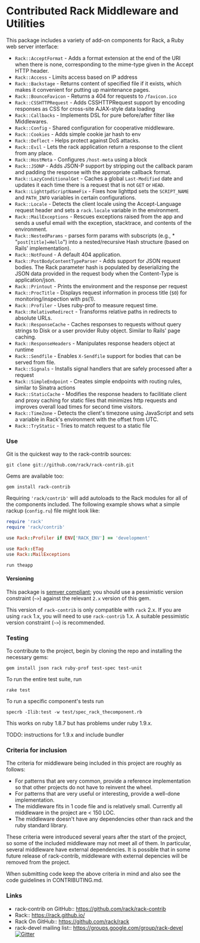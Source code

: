 # Contributed Rack Middleware and Utilities

This package includes a variety of add-on components for Rack, a Ruby web server
interface:

* `Rack::AcceptFormat` - Adds a format extension at the end of the URI when there is none, corresponding to the mime-type given in the Accept HTTP header.
* `Rack::Access` - Limits access based on IP address
* `Rack::Backstage` - Returns content of specified file if it exists, which makes it convenient for putting up maintenance pages.
* `Rack::BounceFavicon` - Returns a 404 for requests to `/favicon.ico`
* `Rack::CSSHTTPRequest` - Adds CSSHTTPRequest support by encoding responses as CSS for cross-site AJAX-style data loading
* `Rack::Callbacks` - Implements DSL for pure before/after filter like Middlewares.
* `Rack::Config` - Shared configuration for cooperative middleware.
* `Rack::Cookies` - Adds simple cookie jar hash to env
* `Rack::Deflect` - Helps protect against DoS attacks.
* `Rack::Evil` - Lets the rack application return a response to the client from any place.
* `Rack::HostMeta` - Configures `/host-meta` using a block
* `Rack::JSONP` - Adds JSON-P support by stripping out the callback param and padding the response with the appropriate callback format.
* `Rack::LazyConditionalGet` - Caches a global `Last-Modified` date and updates it each time there is a request that is not `GET` or `HEAD`.
* `Rack::LighttpdScriptNameFix` - Fixes how lighttpd sets the `SCRIPT_NAME` and `PATH_INFO` variables in certain configurations.
* `Rack::Locale` - Detects the client locale using the Accept-Language request header and sets a `rack.locale` variable in the environment.
* `Rack::MailExceptions` - Rescues exceptions raised from the app and sends a useful email with the exception, stacktrace, and contents of the environment.
* `Rack::NestedParams` - parses form params with subscripts (e.g., * "`post[title]=Hello`") into a nested/recursive Hash structure (based on Rails' implementation).
* `Rack::NotFound` - A default 404 application.
* `Rack::PostBodyContentTypeParser` - Adds support for JSON request bodies. The Rack parameter hash is populated by deserializing the JSON data provided in the request body when the Content-Type is application/json.
* `Rack::Printout` - Prints the environment and the response per request
* `Rack::ProcTitle` - Displays request information in process title (`$0`) for monitoring/inspection with ps(1).
* `Rack::Profiler` - Uses ruby-prof to measure request time.
* `Rack::RelativeRedirect` - Transforms relative paths in redirects to absolute URLs.
* `Rack::ResponseCache` - Caches responses to requests without query strings to Disk or a user provider Ruby object. Similar to Rails' page caching.
* `Rack::ResponseHeaders` - Manipulates response headers object at runtime
* `Rack::Sendfile` - Enables `X-Sendfile` support for bodies that can be served from file.
* `Rack::Signals` - Installs signal handlers that are safely processed after a request
* `Rack::SimpleEndpoint` - Creates simple endpoints with routing rules, similar to Sinatra actions
* `Rack::StaticCache` - Modifies the response headers to facilitiate client and proxy caching for static files that minimizes http requests and improves overall load times for second time visitors.
* `Rack::TimeZone` - Detects the client's timezone using JavaScript and sets a variable in Rack's environment with the offset from UTC.
* `Rack::TryStatic` - Tries to match request to a static file

### Use

Git is the quickest way to the rack-contrib sources:

    git clone git://github.com/rack/rack-contrib.git

Gems are available too:

    gem install rack-contrib

Requiring `'rack/contrib'` will add autoloads to the Rack modules for all of the
components included. The following example shows what a simple rackup
(`config.ru`) file might look like:

```ruby
require 'rack'
require 'rack/contrib'

use Rack::Profiler if ENV['RACK_ENV'] == 'development'

use Rack::ETag
use Rack::MailExceptions

run theapp
```

#### Versioning

This package is [semver compliant](https://semver.org); you should use a
pessimistic version constraint (`~>`) against the relevant `2.x` version of
this gem.

This version of `rack-contrib` is only compatible with `rack` 2.x.  If you
are using `rack` 1.x, you will need to use `rack-contrib` 1.x.  A suitable
pessimistic version constraint (`~>`) is recommended.


### Testing

To contribute to the project, begin by cloning the repo and installing the necessary gems:

    gem install json rack ruby-prof test-spec test-unit

To run the entire test suite, run 

    rake test

To run a specific component's tests run

    specrb -Ilib:test -w test/spec_rack_thecomponent.rb

This works on ruby 1.8.7 but has problems under ruby 1.9.x. 

TODO: instructions for 1.9.x and include bundler

### Criteria for inclusion
The criteria for middleware being included in this project are roughly as follows:
* For patterns that are very common, provide a reference implementation so that other projects do not have to reinvent the wheel.
* For patterns that are very useful or interesting, provide a well-done implementation.
* The middleware fits in 1 code file and is relatively small. Currently all middleware in the project are < 150 LOC.
* The middleware doesn't have any dependencies other than rack and the ruby standard library.

These criteria were introduced several years after the start of the project, so some of the included middleware may not meet all of them. In particular, several middleware have external dependencies. It is possible that in some future release of rack-contrib, middleware with external depencies will be removed from the project.

When submitting code keep the above criteria in mind and also see the code
guidelines in CONTRIBUTING.md. 

### Links

* rack-contrib on GitHub:: <https://github.com/rack/rack-contrib>
* Rack:: <https://rack.github.io/>
* Rack On GitHub:: <https://github.com/rack/rack>
* rack-devel mailing list:: <https://groups.google.com/group/rack-devel>
[![Gitter](https://badges.gitter.im/Join%20Chat.svg)](https://gitter.im/rack/rack-contrib?utm_source=badge&utm_medium=badge&utm_campaign=pr-badge&utm_content=badge)
